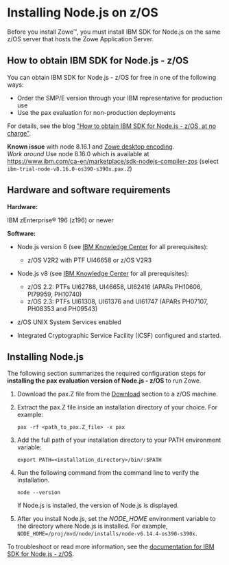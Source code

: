 # Installing Node.js on z/OS

Before you install Zowe&trade;, you must install IBM SDK for Node.js on the same z/OS server that hosts the Zowe Application Server. 

## How to obtain IBM SDK for Node.js - z/OS

You can obtain IBM SDK for Node.js - z/OS for free in one of the following ways: 
- Order the SMP/E version through your IBM representative for production use
- Use the pax evaluation for non-production deployments

For details, see the blog ["How to obtain IBM SDK for Node.js - z/OS, at no charge"](https://developer.ibm.com/mainframe/2019/04/17/ibm-sdk-for-node-js-z-os-at-no-charge/).

**Known issue** with node 8.16.1 and [Zowe desktop encoding](https://github.com/ibmruntimes/node/issues/142).   
*Work around* Use node 8.16.0 which is available at  
https://www.ibm.com/ca-en/marketplace/sdk-nodejs-compiler-zos (select `ibm-trial-node-v8.16.0-os390-s390x.pax.Z`)

## Hardware and software requirements

**Hardware:**

IBM zEnterprise® 196 (z196) or newer

**Software:**
- Node.js version 6 (see [IBM Knowledge Center](https://www.ibm.com/support/knowledgecenter/SSTRRS_6.0.0/com.ibm.nodejs.zos.v6.doc/plan.htm) for all prerequisites): 
    - z/OS V2R2 with PTF UI46658 or z/OS V2R3

- Node.js v8 (see [IBM Knowledge Center](https://www.ibm.com/support/knowledgecenter/SSTRRS_8.0.0/com.ibm.nodejs.zos.v8.doc/smpe.htm) for all prerequisites):
   - z/OS 2.2: PTFs UI62788, UI46658, UI62416 (APARs PH10606, PI79959, PH10740)
   - z/OS 2.3: PTFs UI61308, UI61376 and UI61747 (APARs PH07107, PH08353 and PH09543)

- z/OS UNIX System Services enabled
- Integrated Cryptographic Service Facility (ICSF) configured and started.

## Installing Node.js

The following section summarizes the required configuration steps for **installing the pax evaluation version of Node.js - z/OS** to run Zowe.

1. Download the pax.Z file from the [Download](https://developer.ibm.com/node/sdk/ztp/#downloads-ztp) section to a z/OS machine.
1. Extract the pax.Z file inside an installation directory of your choice. For example:

    ```pax -rf <path_to_pax.Z_file> -x pax```

1. Add the full path of your installation directory to your PATH environment variable:
    ```
    export PATH=<installation_directory>/bin/:$PATH
    ```
1. Run the following command from the command line to verify the installation.
    ```
    node --version
    ```

    If Node.js is installed, the version of Node.js is displayed.
1. After you install Node.js, set the *NODE_HOME* environment variable to the directory where Node.js is installed. For example, `NODE_HOME=/proj/mvd/node/installs/node-v6.14.4-os390-s390x`.

To troubleshoot or read more information, see the [documentation for IBM SDK for Node.js - z/OS](https://developer.ibm.com/node/sdk/ztp/#documentation-ztp). 
